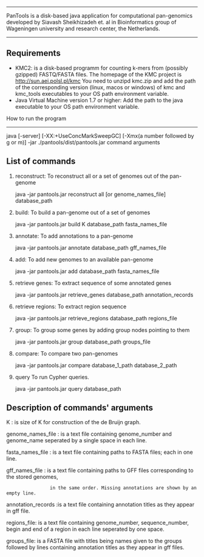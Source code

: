 ************************************************************************
PanTools is a disk-based java application for computational pan-genomics
developed by Siavash Sheikhizadeh et. al in Bioinformatics group of 
Wageningen university and research center, the Netherlands.  
************************************************************************

Requirements
------------
- KMC2: is a disk-based programm for counting k-mers from (possibly gzipped) FASTQ/FASTA files. 
       The homepage of the KMC project is http://sun.aei.polsl.pl/kmc
       You need to unzipd kmc.zip and add the path of the corresponding version (linux, macos or windows) of kmc and kmc_tools executables to your OS path environment variable.
- Java Virtual Machine version 1.7 or higher: Add the path to the java executable to your OS path environment variable. 

How to run the program 

----------------------

  java  [-server] [-XX:+UseConcMarkSweepGC]  [-Xmx(a number followed by g or m)] -jar ./pantools/dist/pantools.jar command arguments

List of commands
----------------
1. reconstruct:
   To reconstruct all or a set of genomes out of the pan-genome

   java -jar pantools.jar reconstruct all [or genome_names_file] database_path
2. build:
   To build a pan-genome out of a set of genomes

   java -jar pantools.jar build K database_path fasta_names_file
3. annotate:
   To add annotations to a pan-genome

   java -jar pantools.jar annotate database_path gff_names_file
4. add:
   To add new genomes to an available pan-genome

   java -jar pantools.jar add database_path fasta_names_file
5. retrieve genes:
   To extract sequence of some annotated genes

   java -jar pantools.jar retrieve_genes database_path annotation_records
6. retrieve regions:
   To extract region sequence

   java -jar pantools.jar retrieve_regions database_path regions_file
7. group:
   To group some genes by adding group nodes pointing to them

   java -jar pantools.jar group database_path groups_file
8. compare:
   To compare two pan-genomes

   java -jar pantools.jar compare database_1_path database_2_path
9. query
   To run Cypher queries.

   java -jar pantools.jar query database_path
   
Description of commands' arguments
----------------------------------
K :                 is size of K for construction of the de Bruijn graph.

genome_names_file : is a text file containing genome_number and genome_name seperated by a single space in each line.

fasta_names_file :  is a text file containing paths to FASTA files; each in one line.

gff_names_file :    is a text file containing paths to GFF files corresponding to the stored genomes,

                    in the same order. Missing annotations are shown by an empty line.
                    
annotation_records :is a text file containing annotation titles as they appear in gff file.

regions_file:       is a text file containing genome_number, sequence_number, begin and
                    end of a region in each line seperated by one space. 
                    
groups_file:        is a FASTA file with titles being names given to the groups followed by lines containing annotation titles as they appear in gff files.
